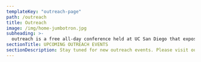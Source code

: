 ```yaml
---
templateKey: "outreach-page"
path: /outreach
title: Outreach
image: /img/home-jumbotron.jpg
subheading: >-
  outreach is a free all-day conference held at UC San Diego that exposes high school girls to career possibilities in science and technology.
sectionTitle: UPCOMING OUTREACH EVENTS
sectionDescription: Stay tuned for new outreach events. Please visit our Envision page to learn about our annual outreach.
---
```

